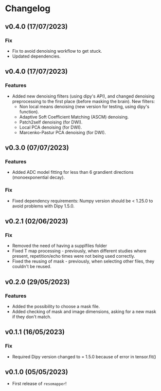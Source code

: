 # Changelog

## v0.4.0 (17/07/2023)

### Fix

- Fix to avoid denoising workflow to get stuck.
- Updated dependencies.

## v0.4.0 (17/07/2023)

### Features

- Added new denoising filters (using dipy's API), and changed denoising preprocessing to the first place (before masking the brain). New filters:
    - Non local means denoising (new version for testing, using dipy's function).
    - Adaptive Soft Coefficient Matching (ASCM) denoising.
    - Patch2self denoising (for DWI).
    - Local PCA denoising (for DWI).
    - Marcenko-Pastur PCA denoising (for DWI).


## v0.3.0 (07/07/2023)

### Features

- Added ADC model fitting for less than 6 grandient directions (monoexponential decay).

### Fix

- Fixed dependency requirements: Numpy version should be < 1.25.0 to avoid problems with Dipy 1.5.0.

## v0.2.1 (02/06/2023)

### Fix

- Removed the need of having a supplfiles folder
- Fixed T map processing - previously, when different studies where present, repetition/echo times were not being used correctly.
- Fixed the reusing of mask - previously, when selecting other files, they couldn't be reused.

## v0.2.0 (29/05/2023)

### Features

- Added the possibility to choose a mask file.
- Added checking of mask and image dimensions, asking for a new mask if they don't match.

## v0.1.1 (16/05/2023)

### Fix

- Required Dipy version changed to = 1.5.0 because of error in tensor.fit()

## v0.1.0 (05/05/2023)

- First release of `resomapper`!